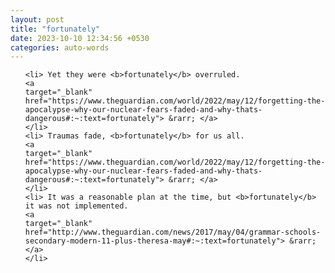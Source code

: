 ```yaml
---
layout: post
title: "fortunately"
date: 2023-10-10 12:34:56 +0530
categories: auto-words
---
```

<ol>

    <li> Yet they were <b>fortunately</b> overruled.
    <a 
    target="_blank" 
    href="https://www.theguardian.com/world/2022/may/12/forgetting-the-apocalypse-why-our-nuclear-fears-faded-and-why-thats-dangerous#:~:text=fortunately"> &rarr; </a>
    </li>
    <li> Traumas fade, <b>fortunately</b> for us all.
    <a 
    target="_blank" 
    href="https://www.theguardian.com/world/2022/may/12/forgetting-the-apocalypse-why-our-nuclear-fears-faded-and-why-thats-dangerous#:~:text=fortunately"> &rarr; </a>
    </li>
    <li> It was a reasonable plan at the time, but <b>fortunately</b> it was not implemented.
    <a 
    target="_blank" 
    href="http://www.theguardian.com/news/2017/may/04/grammar-schools-secondary-modern-11-plus-theresa-may#:~:text=fortunately"> &rarr; </a>
    </li>